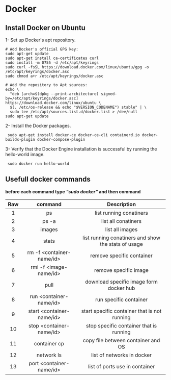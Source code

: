 # Docker

## Install Docker on Ubuntu

1- Set up Docker's apt repository.

```
# Add Docker's official GPG key:
sudo apt-get update
sudo apt-get install ca-certificates curl
sudo install -m 0755 -d /etc/apt/keyrings
sudo curl -fsSL https://download.docker.com/linux/ubuntu/gpg -o /etc/apt/keyrings/docker.asc
sudo chmod a+r /etc/apt/keyrings/docker.asc

# Add the repository to Apt sources:
echo \
  "deb [arch=$(dpkg --print-architecture) signed-by=/etc/apt/keyrings/docker.asc] https://download.docker.com/linux/ubuntu \
  $(. /etc/os-release && echo "$VERSION_CODENAME") stable" | \
  sudo tee /etc/apt/sources.list.d/docker.list > /dev/null
sudo apt-get update
```

2- Install the Docker packages.

```
 sudo apt-get install docker-ce docker-ce-cli containerd.io docker-buildx-plugin docker-compose-plugin
```
3- Verify that the Docker Engine installation is successful by running the hello-world image.

```
 sudo docker run hello-world
```
## Usefull docker commands
 
 __before each command type *"sudo docker"* and then command__

| Raw |command   | Description    |
| :-----: | :---: | :---: |
| 1 | ps| list running conatiners   |
| 2 | ps -a|  list all conatiners |
| 3 | images|  list all images |
| 4 | stats|  list running conatiners and show the stats of usage |
| 5 | rm -f  <container-name/id> |  remove specific container |
| 6 | rmi -f  <image-name/id> |  remove specific image |
| 7 | pull  <image-name> |  download specific image form docker hub |
| 8 | run  <container-name/id> |  run specific container |
| 9 | start  <container-name/id> |  start specific container that is not running |
| 10 | stop  <container-name/id> |   stop specific container that is running |
| 11 | container cp  <source path> <dest path> | copy file between container and OS |
| 12 | network ls | list of networks in docker |
| 13 | port <container-name/id> | list of ports use in container |


